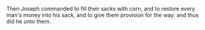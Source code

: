 Then Joseph commanded to fill their sacks with corn, and to restore every man's money into his sack, and to give them provision for the way: and thus did he unto them.
